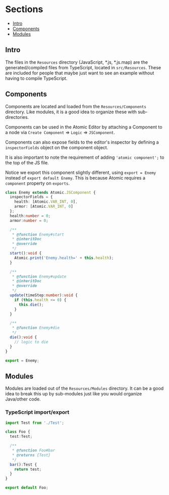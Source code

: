 # Sections

- [Intro](Intro)
- [Components](Components)
- [Modules](Modules)

## Intro

The files in the `Resources` directory (JavaScript, *.js, *.js.map) are the generated/compiled files from TypeScript, located in `src/Resources`. These are included for people that maybe just want to see an example without having to compile TypeScript.

## Components

Components are located and loaded from the `Resources/Components` directory. Like modules, it is a good idea to organize these with sub-directories.

Components can be used in the Atomic Editor by attaching a Component to a node via `Create Component` => `Logic` => `JSComponent`.

Components can also expose fields to the editor's inspector by defining a `inspectorFields` object on the component object.

It is also important to note the requirement of adding `'atomic component';` to the top of the JS file.

Notice we export this component slightly different, using `export = Enemy` instead of `export default Enemy`. This is because Atomic requires a `component` property on `exports`.

```typescript
class Enemy extends Atomic.JSComponent {
  inspectorFields = {
    health: [Atomic.VAR_INT, 0],
    armor: [Atomic.VAR_INT, 0]
  };
  health:number = 0;
  armor:number = 0;

  /**
   * @function Enemy#start
   * @inheritDoc
   * @override
   */
  start():void {
    Atomic.print('Enemy.health=' + this.health);
  }

  /**
   * @function Enemy#update
   * @inheritDoc
   * @override
   */
  update(timeStep:number):void {
    if (this.health <= 0) {
      this.die();
    }
  }

  /**
   * @function Enemy#die
   */
  die():void {
    // logic to die
  }
}

export = Enemy;
````

## Modules

Modules are loaded out of the `Resources/Modules` directory. It can be a good idea to break this up by sub-modules just like you would organize Java/other code.

### TypeScript import/export

```typescript
import Test from './Test';

class Foo {
  test:Test;

  /**
   * @function Foo#bar
   * @returns {Test}
   */
  bar():Test {
    return test;
  }
}

export default Foo;
```
